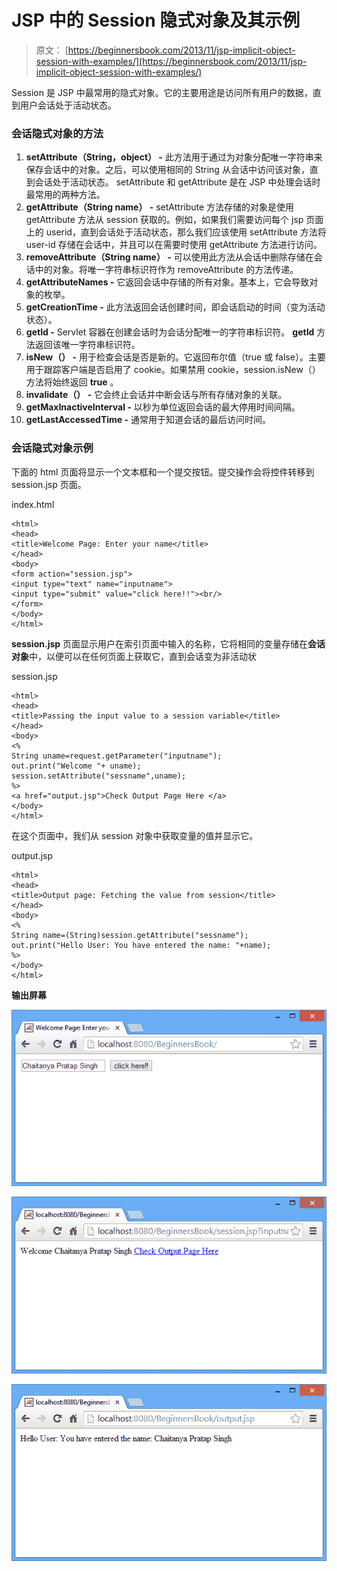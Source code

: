 # JSP 中的 Session 隐式对象及其示例

> 原文： [https://beginnersbook.com/2013/11/jsp-implicit-object-session-with-examples/](https://beginnersbook.com/2013/11/jsp-implicit-object-session-with-examples/)

Session 是 JSP 中最常用的隐式对象。它的主要用途是访问所有用户的数据，直到用户会话处于活动状态。

### 会话隐式对象的方法

1.  **setAttribute（String，object） -** 此方法用于通过为对象分配唯一字符串来保存会话中的对象。之后，可以使用相同的 String 从会话中访问该对象，直到会话处于活动状态。 setAttribute 和 getAttribute 是在 JSP 中处理会话时最常用的两种方法。
2.  **getAttribute（String name） -** setAttribute 方法存储的对象是使用 getAttribute 方法从 session 获取的。例如，如果我们需要访问每个 jsp 页面上的 userid，直到会话处于活动状态，那么我们应该使用 setAttribute 方法将 user-id 存储在会话中，并且可以在需要时使用 getAttribute 方法进行访问。
3.  **removeAttribute（String name） -** 可以使用此方法从会话中删除存储在会话中的对象。将唯一字符串标识符作为 removeAttribute 的方法传递。
4.  **getAttributeNames -** 它返回会话中存储的所有对象。基本上，它会导致对象的枚举。
5.  **getCreationTime -** 此方法返回会话创建时间，即会话启动的时间（变为活动状态）。
6.  **getId -** Servlet 容器在创建会话时为会话分配唯一​​的字符串标识符。 **getId** 方法返回该唯一字符串标识符。
7.  **isNew（） -** 用于检查会话是否是新的。它返回布尔值（true 或 false）。主要用于跟踪客户端是否启用了 cookie。如果禁用 cookie，session.isNew（）方法将始终返回 **true** 。
8.  **invalidate（） -** 它会终止会话并中断会话与所有存储对象的关联。
9.  **getMaxInactiveInterval -** 以秒为单位返回会话的最大停用时间间隔。
10.  **getLastAccessedTime -** 通常用于知道会话的最后访问时间。

### 会话隐式对象示例

下面的 html 页面将显示一个文本框和一个提交按钮。提交操作会将控件转移到 session.jsp 页面。

index.html

```
<html> 
<head>
<title>Welcome Page: Enter your name</title>
</head>
<body> 
<form action="session.jsp"> 
<input type="text" name="inputname"> 
<input type="submit" value="click here!!"><br/> 
</form> 
</body> 
</html>
```

**session.jsp** 页面显示用户在索引页面中输入的名称，它将相同的变量存储在**会话对象**中，以便可以在任何页面上获取它，直到会话变为非活动状

session.jsp

```
<html> 
<head>
<title>Passing the input value to a session variable</title>
</head>
<body> 
<% 
String uname=request.getParameter("inputname"); 
out.print("Welcome "+ uname);
session.setAttribute("sessname",uname); 
%> 
<a href="output.jsp">Check Output Page Here </a>
</body> 
</html>
```

在这个页面中，我们从 session 对象中获取变量的值并显示它。

output.jsp

```
<html> 
<head>
<title>Output page: Fetching the value from session</title>
</head>
<body> 
<% 
String name=(String)session.getAttribute("sessname"); 
out.print("Hello User: You have entered the name: "+name); 
%> 
</body> 
</html>
```

**输出屏幕**

![jsp-welcome-page](img/5ff7d1250a54296a6bc4f727b5c30394.jpg)

![User-jsp-page](img/64926bce4c1999bda12040344ca8ac0d.jpg)

![output-screen](img/209bae8354e2d8abf534651782c8f1f1.jpg)